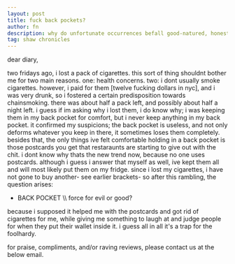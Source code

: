 ```yaml
--- 
layout: post 
title: fuck back pockets? 
author: fn 
description: why do unfortunate occurrences befall good-natured, honest civilians?
tag: shaw chronicles
---  
```


dear diary, 

two fridays ago, i lost a pack of cigarettes. this sort of thing shouldnt bother me for two main reasons. one: health concerns. two: i dont usually smoke cigarettes. however, i paid for them [twelve fucking dollars in nyc], and i was very drunk, so i fostered a certain predisposition towards chainsmoking. there was about half a pack left, and possibly about half a night left. i guess if im asking why i lost them, i do know why; i was keeping them in my back pocket for comfort, but i never keep anything in my back pocket. it confirmed my suspicions; the back pocket is useless, and not only deforms whatever you keep in there, it sometimes loses them completely. besides that, the only things ive felt comfortable holding in a back pocket is those postcards you get that restaraunts are starting to give out with the chit. i dont know why thats the new trend now, because no one uses postcards. although i guess i answer that myself as well, ive kept them all and will most likely put them on my fridge. since i lost my cigarettes, i have not gone to buy another- see earlier brackets- so after this rambling, the question arises:

 - BACK POCKET \\\\ force for evil or good?  

because i supposed it helped me with the postcards and got rid of cigarettes for me, while giving me something to laugh at and judge people for when they put their wallet inside it. i guess all in all it's a trap for the foolhardy.   



for praise, compliments, and/or raving reviews, please contact us at the below email. 

